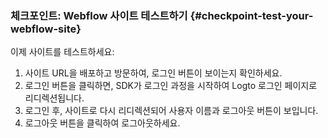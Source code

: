 ### 체크포인트: Webflow 사이트 테스트하기 {#checkpoint-test-your-webflow-site}

이제 사이트를 테스트하세요:

1. 사이트 URL을 배포하고 방문하여, 로그인 버튼이 보이는지 확인하세요.
2. 로그인 버튼을 클릭하면, SDK가 로그인 과정을 시작하여 Logto 로그인 페이지로 리디렉션됩니다.
3. 로그인 후, 사이트로 다시 리디렉션되어 사용자 이름과 로그아웃 버튼이 보입니다.
4. 로그아웃 버튼을 클릭하여 로그아웃하세요.
